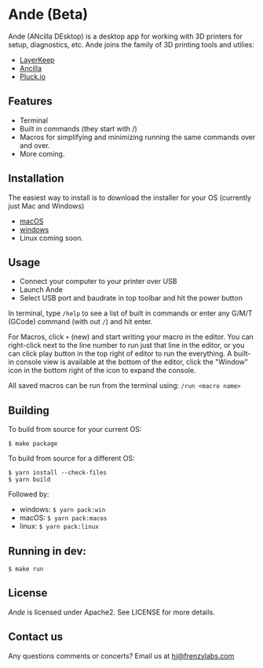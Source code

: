 # Ande (Beta)

Ande (ANcilla DEsktop) is a desktop app for working with 3D printers for setup, diagnostics, etc. Ande joins the 
family of 3D printing tools and utilies:

- [LayerKeep](https://layerkeep.com)
- [Ancilla](https://ancilla.app)
- [Pluck.io](https://pluck.io)


## Features
- Terminal
- Built in commands (they start with /)
- Macros for simplifying and minimizing running the same commands over and over.
- More coming.

## Installation

The easiest way to install is to download the installer for your OS (currently just Mac and Windows)

- [macOS](https://github.com/frenzylabs/ande/releases/download/v0.0.1/Ande-0.0.1.dmg)
- [windows](https://github.com/frenzylabs/ande/releases/download/v0.0.1/Ande-Setup-0.0.1.exe)
- Linux coming soon.

## Usage

- Connect your computer to your printer over USB
- Launch Ande
- Select USB port and baudrate in top toolbar and hit the power button

In terminal, type `/help` to see a list of built in commands or enter any G/M/T (GCode) command (with out `/`) and hit enter.

For Macros, click `+` (new) and start writing your macro in the editor. You can right-click next to the line number 
to run just that line in the editor, or you can click play button in the top right of editor to run the everything. A
built-in console view is available at the bottom of the editor, click the "Window" icon in the bottom right of the icon to 
expand the console.

All saved macros can be run from the terminal using: `/run <macro name>`

## Building

To build from source for your current OS:

```
$ make package
```

To build from source for a different OS:

```
$ yarn install --check-files
$ yarn build
```

Followed by:

- windows: `$ yarn pack:win`
- macOS: `$ yarn pack:macos`
- linux: `$ yarn pack:linux`

## Running in dev:

```
$ make run
```

## License
*Ande* is licensed under Apache2. See LICENSE for more details.

## Contact us
Any questions comments or concerts? Email us at [hi@frenzylabs.com](mailto:hi@frenzylabs.com)
